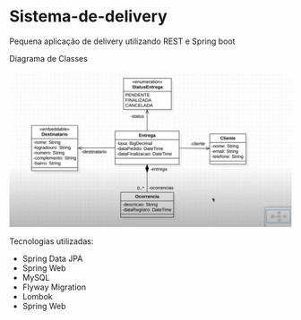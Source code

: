 # Sistema-de-delivery
Pequena aplicação de delivery utilizando REST e Spring boot

Diagrama de Classes

![UML_MODEL](https://github.com/hudsonpedroso/Sistema-de-delivery/blob/main/uml_model.jpg)

Tecnologias utilizadas:

- Spring Data JPA
- Spring Web
- MySQL
- Flyway Migration
- Lombok
- Spring Web
